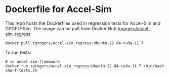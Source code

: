 # Dockerfile for Accel-Sim

This repo hosts the Dockerfiles used in regression tests for Accel-Sim and GPGPU-Sim. 
The image can be pull from Docker Hub [tgrogers/accel-sim_regress](https://hub.docker.com/r/tgrogers/accel-sim_regress)
```
docker pull tgrogers/accel-sim_regress:Ubuntu-22.04-cuda-11.7
```

To run tests:
```
# in accel-sim-framework
docker run tgrogers/accel-sim_regress:Ubuntu-22.04-cuda-11.7 /bin/bash short-tests.sh
```